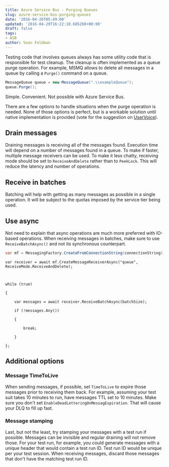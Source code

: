 ```yaml
---
title: Azure Service Bus - Purging Queues
slug: azure-service-bus-purging-queues
date: '2016-04-26T05:49:00'
updated: '2016-04-29T16:22:10.685260+00:00'
draft: false
tags:
- ASB
author: Sean Feldman
---
```

Testing code that involves queues always has some utility code that is responsible for test cleanup. The cleanup is often implemented as a queue purge operation. For example, MSMQ allows to delete all messages in a queue by calling a `Purge()` command on a queue.

```csharp
MessageQueue queue = new MessageQueue(".\\exampleQueue");
queue.Purge();
```
Simple. Convenient. Not possible with Azure Service Bus.

There are a few options to handle situations when the purge operation is needed. None of those options is perfect, but is a workable solution until native implementation is provided (vote for the suggestion on [UserVoice][1]).

## Drain messages

Draining messages is receiving all of the messages found. Execution time will depend on a number of messages found in a queue. To make if faster, multiple message receivers can be used. To make it less chatty, receiving mode should be set to `ReceiveAndDelete` rather than to `PeekLock`. This will reduce the latency and number of operations.

## Receive in batches

Batching will help with getting as many messages as possible in a single operation. It will be subject to the quotas imposed by the service tier being used. 

## Use async

Not need to explain that async operations are much more preferred with IO-based operations. When receiving messages in batches, make sure to use `ReceiveBatchAsync()` and not its synchronous counterpart.

```csharp
var mf = MessagingFactory.CreateFromConnectionString(connectionString);
```
	var receiver = await mf.CreateMessageReceiverAsync("queue", ReceiveMode.ReceiveAndDelete);

	while (true) 
	{
		var messages = await receiver.ReceiveBatchAsync(batchSize);
		if (!messages.Any())
		{
			break;
		}
	};

## Additional options

### Message TimeToLive 

When sending messages, if possible, set `TimeToLive` to expire those messages prior to receiving them back. For example, assuming your test suit takes 10 minutes to run, have messages TTL set to 10 minutes. Make sure you don't set `EnableDeadLetteringOnMessagExpiration`. That will cause your DLQ to fill up fast.

### Message stamping

Last, but not the least, try stamping your messages with a test run if possible. Messages can be invisible and regular draining will not remove those. For your test run, for example, you could generate messages with a unique header that would contain a test run ID. Test run ID would be unique per your test session. When receiving messages, discard those messages that don't have the matching test run ID. 

[1]: https://feedback.azure.com/forums/216926-service-bus/suggestions/6154597-queue-purge
